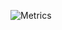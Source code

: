 <!-- If you're using "master" as default branch -->
<!-- ![Metrics](https://github.com/Vinayak409/my-github-user/blob/master/github-metrics.svg) -->
<!-- If you're using "main" as default branch -->
<!-- ![Metrics](https://github.com/Vinayak409/Vinayak409/blob/main/github-metrics.svg) -->
<!-- ![Metrics](https://metrics.lecoq.io/Vinayak409) -->



![Metrics](https://metrics.lecoq.io/Vinayak409?template=classic&isocalendar=1&languages=1&introduction=1&people=1&stars=1&followup=1&lines=1&activity=1&achievements=1&discussions=1&notable=1&code=1&isocalendar.duration=half-year&languages.limit=8&languages.sections=most-used&languages.colors=github&languages.threshold=0%25&languages.indepth=false&languages.analysis.timeout=15&languages.categories=markup%2C%20programming&languages.recent.categories=markup%2C%20programming&languages.recent.load=300&languages.recent.days=14&introduction.title=true&stars.limit=4&people.limit=24&people.size=28&people.types=followers%2C%20following&people.identicons=false&people.shuffle=false&followup.sections=repositories&activity.limit=5&activity.load=300&activity.days=14&activity.filter=all&activity.visibility=all&activity.timestamps=false&achievements.threshold=C&achievements.secrets=true&achievements.display=detailed&achievements.limit=0&notable.from=organization&notable.repositories=false&code.lines=12&code.load=100&code.visibility=public&config.timezone=Asia%2FCalcutta)

